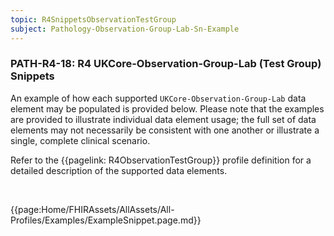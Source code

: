 ```yaml
---
topic: R4SnippetsObservationTestGroup
subject: Pathology-Observation-Group-Lab-Sn-Example
---
```

### PATH-R4-18: R4 UKCore-Observation-Group-Lab (Test Group) Snippets
An example of how each supported <code>UKCore-Observation-Group-Lab</code> data element may be populated is provided below. Please note that the examples are provided to illustrate individual data element usage; the full set of data elements may not necessarily be consistent with one another or illustrate a single, complete clinical scenario.

Refer to the {{pagelink: R4ObservationTestGroup}} profile definition for a detailed description of the supported data elements.

<br>

{{page:Home/FHIRAssets/AllAssets/All-Profiles/Examples/ExampleSnippet.page.md}}
